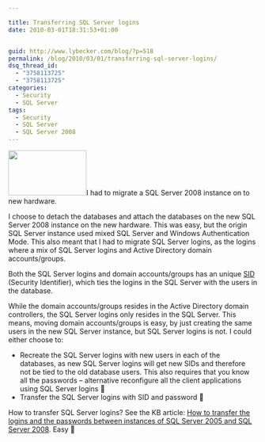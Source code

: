 ```yaml
---

title: Transferring SQL Server logins
date: 2010-03-01T18:31:53+01:00


guid: http://www.lybecker.com/blog/?p=518
permalink: /blog/2010/03/01/transferring-sql-server-logins/
dsq_thread_id:
  - "3758113725"
  - "3758113725"
categories:
  - Security
  - SQL Server
tags:
  - Security
  - SQL Server
  - SQL Server 2008
---
```

<img loading="lazy" class="alignright size-full wp-image-520" title="Files" src="http://www.lybecker.com/blog/wp-content/uploads/Files.png" alt="" width="158" height="91" />I had to migrate a SQL Server 2008 instance on to new hardware.

I choose to detach the databases and attach the databases on the new SQL Server 2008 instance on the new hardware. This was easy, but the origin SQL Server instance used mixed SQL Server and Windows Authentication Mode. This also meant that I had to migrate SQL Server logins, as the logins where a mix of SQL Server logins and Active Directory domain accounts/groups.

Both the SQL Server logins and domain accounts/groups has an unique [SID](http://en.wikipedia.org/wiki/Security_Identifier "SID explained on Wikipedia") (Security Identifier), which ties the logins in the SQL Server with the users in the database.

While the domain accounts/groups resides in the Active Directory domain controllers, the SQL Server logins only resides in the SQL Server. This means, moving domain accounts/groups is easy, by just creating the same users in the new SQL Server instance, but SQL Server logins is not. I could either choose to:

  * Recreate the SQL Server logins with new users in each of the databases, as new SQL Server logins will get new SIDs and therefore not be tied to the old database users. This also requires that you know all the passwords – alternative reconfigure all the client applications using SQL Server logins 🙁
  * Transfer the SQL Server logins with SID and password 🙂

How to transfer SQL Server logins? See the KB article: [How to transfer the logins and the passwords between instances of SQL Server 2005 and SQL Server 2008](http://support.microsoft.com/default.aspx/kb/918992/ "KB article"). Easy 🙂

